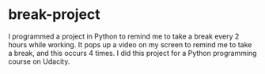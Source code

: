 # break-project
I programmed a project in Python to remind me to take a break every 2 hours while working.
It pops up a video on my screen to remind me to take a break, and this occurs 4 times.
I did this project for a Python programming course on Udacity.
